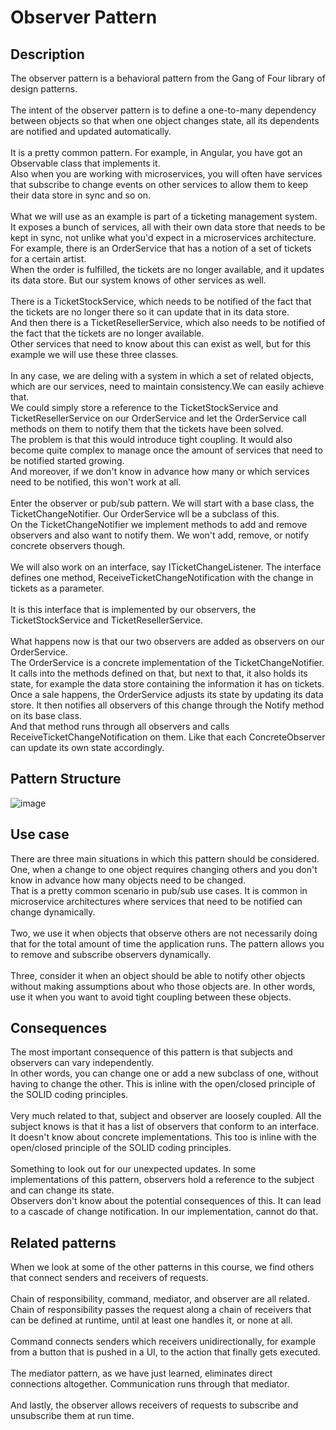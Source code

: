 # Observer Pattern


## Description
The observer pattern is a behavioral pattern from the Gang of Four library of design patterns. </br>
</br>
The intent of the observer pattern is to define a one-to-many dependency between objects so that when one object changes state, all its dependents are notified and updated automatically. </br>
</br>
It is a pretty common pattern. For example, in Angular, you have got an Observable class that implements it. </br>
Also when you are working with microservices, you will often have services that subscribe to change events on other services to allow them to keep their data store in sync and so on. </br>
</br>
What we will use as an example is part of a ticketing management system. </br>
It exposes a bunch of services, all with their own data store that needs to be kept in sync, not unlike what you'd expect in a microservices architecture. </br>
For example, there is an OrderService that has a notion of a set of tickets for a certain artist. </br>
When the order is fulfilled, the tickets are no longer available, and it updates its data store. But our system knows of other services as well. </br>
</br>
There is a TicketStockService, which needs to be notified of the fact that the tickets are no longer there so it can update that in its data store. </br>
And then there is a TicketResellerService, which also needs to be notified of the fact that the tickets are no longer available.</br>
Other services that need to know about this can exist as well, but for this example we will use these three classes. </br>
</br>
In any case, we are deling with a system in which a set of related objects, which are our services, need to maintain consistency.We can easily achieve that. </br>
We could simply store a reference to the TicketStockService and TicketResellerService on our OrderService and let the OrderService call methods on them to notify them that the tickets have been solved. </br>
The problem is that this would introduce tight coupling. It would also become quite complex to manage once the amount of services that need to be notified started growing.</br>
And moreover, if we don't know in advance how many or which services need to be notified, this won't work at all. </br>
</br>
Enter the observer or pub/sub pattern. We will start with a base class, the TicketChangeNotifier. Our OrderService wll be a subclass of this.</br>
On the TicketChangeNotifier we implement methods to add and remove observers and also want to notify them. We won't add, remove, or notify concrete observers though. </br>
</br>
We will also work on an interface, say ITicketChangeListener. The interface defines one method, ReceiveTicketChangeNotification with the change in tickets as a parameter.  </br>
</br>
It is this interface that is implemented by our observers, the TicketStockService and TicketResellerService.</br>
</br>
What happens now is that our two observers are added as observers on our OrderService. </br>
The OrderService is a concrete implementation of the TicketChangeNotifier.</br>
It calls into the methods defined on that, but next to that, it also holds its state, for example the data store containing the information it has on tickets. </br>
Once a sale happens, the OrderService adjusts its state by updating its data store. It then notifies all observers of this change through the Notify method on its base class.</br>
And that method runs through all observers and calls ReceiveTicketChangeNotification on them. Like that each ConcreteObserver can update its own state accordingly. 


## Pattern Structure 
![image](https://user-images.githubusercontent.com/42718910/206368672-cbd9fba8-a173-4887-8407-abbf6de3a61f.png)


## Use case
There are three main situations in which this pattern should be considered.</br>
One, when a change to one object requires changing others and you don't know in advance how many objects need to be changed. </br>
That is a pretty common scenario in pub/sub use cases. It is common in microservice architectures where services that need to be notified can change dynamically. </br>
</br>
Two, we use it when objects that observe others are not necessarily doing that for the total amount of time the application runs. The pattern allows you to remove and subscribe observers dynamically.</br>
</br>
Three, consider it when an object should be able to notify other objects without making assumptions about who those objects are. In other words, use it when you want to avoid tight coupling between these objects. 

## Consequences
The most important consequence of this pattern is that subjects and observers can vary independently. </br>
In other words, you can change one or add a new subclass of one, without having to change the other. This is inline with the open/closed principle of the SOLID coding principles. </br>
</br>
Very much related to that, subject and observer are loosely coupled. All the subject knows is that it has a list of observers that conform to an interface.</br>
It doesn't know about concrete implementations. This too is inline with the open/closed principle of the SOLID coding principles.</br>
</br>
Something to look out for our unexpected updates. In some implementations of this pattern, observers hold a reference to the subject and can change its state. </br>
Observers don't know about the potential consequences of this.  It can lead to a cascade of change notification. In our implementation, cannot do that. </br>


## Related patterns
When we look at some of the other patterns in this course, we find others that connect senders and receivers of requests. </br>
</br>
Chain of responsibility, command, mediator, and observer are all related. </br>
Chain of responsibility passes the request along a chain of receivers that can be defined at runtime, until at least one handles it, or none at all. </br>
</br>
Command connects senders which receivers unidirectionally, for example from a button that is pushed in a UI, to the action that finally gets executed.</br>
 </br>
The mediator pattern, as we have just learned, eliminates direct connections altogether. Communication runs through that mediator. </br>
</br>
And lastly, the observer allows receivers of requests to subscribe and unsubscribe them at run time. 
